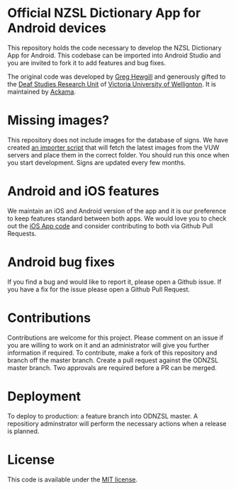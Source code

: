 # Official NZSL Dictionary App for Android devices

This repository holds the code necessary to develop the NZSL Dictionary App for Android. This codebase can be imported into Android Studio and you are invited to fork it to add features and bug fixes.

The original code was developed by [Greg Hewgill](http://hewgill.com/) and generously gifted to the [Deaf Studies Research Unit](http://www.victoria.ac.nz/lals/centres-and-institutes/dsru) of [Victoria University of Wellignton](http://www.victoria.ac.nz/). It is maintained by [Ackama](http://www.ackama.com/). 

# Missing images?

This repository does not include images for the database of signs. We have created [an importer script](https://github.com/ODNZSL/nzsl-dictionary-scripts) that will fetch the latest images from the VUW servers and place them in the correct folder. You should run this once when you start development. Signs are updated every few months.

# Android and iOS features

We maintain an iOS and Android version of the app and it is our preference to keep features standard between both apps. We would love you to check out the [iOS App code](https://github.com/ODNZSL/nzsl-dictionary-ios) and consider contributing to both via Github Pull Requests.

# Android bug fixes

If you find a bug and would like to report it, please open a Github issue. If you have a fix for the issue please open a Github Pull Request.

# Contributions

Contributions are welcome for this project. Please comment on an issue if you are willing to work on it and an administrator will give you further information if required. 
To contribute, make a fork of this repository and branch off the master branch.
Create a pull request against the ODNZSL master branch.
Two approvals are required before a PR can be merged.

# Deployment

To deploy to production: a feature branch into ODNZSL master.
A repositiory adminstrator will perform the necessary actions when a release is planned.

# License

This code is available under the [MIT license](https://github.com/ODNZSL/nzsl-dictionary-android/blob/master/LICENSE.txt).
